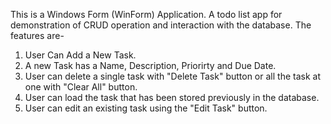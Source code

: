 This is a Windows Form (WinForm) Application. A todo list app for demonstration of CRUD operation and interaction with the database. The features are-
  1) User Can Add a New Task.
  2) A new Task has a Name, Description, Priorirty and Due Date.
  3) User can delete a single task with "Delete Task" button or all the task at one with "Clear All" button.
  4) User can load the task that has been stored previously in the database.
  5) User can edit an existing task using the "Edit Task" button.

